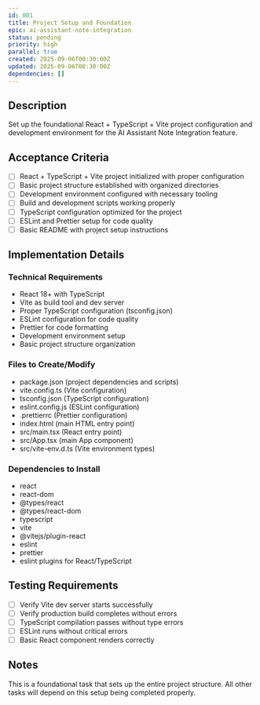 ```yaml
---
id: 001
title: Project Setup and Foundation
epic: ai-assistant-note-integration
status: pending
priority: high
parallel: true
created: 2025-09-06T00:30:00Z
updated: 2025-09-06T00:30:00Z
dependencies: []
---
```


## Description
Set up the foundational React + TypeScript + Vite project configuration and development environment for the AI Assistant Note Integration feature.

## Acceptance Criteria
- [ ] React + TypeScript + Vite project initialized with proper configuration
- [ ] Basic project structure established with organized directories
- [ ] Development environment configured with necessary tooling
- [ ] Build and development scripts working properly
- [ ] TypeScript configuration optimized for the project
- [ ] ESLint and Prettier setup for code quality
- [ ] Basic README with project setup instructions

## Implementation Details

### Technical Requirements
- React 18+ with TypeScript
- Vite as build tool and dev server
- Proper TypeScript configuration (tsconfig.json)
- ESLint configuration for code quality
- Prettier for code formatting
- Development environment setup
- Basic project structure organization

### Files to Create/Modify
- package.json (project dependencies and scripts)
- vite.config.ts (Vite configuration)
- tsconfig.json (TypeScript configuration)
- eslint.config.js (ESLint configuration)
- .prettierrc (Prettier configuration)
- index.html (main HTML entry point)
- src/main.tsx (React entry point)
- src/App.tsx (main App component)
- src/vite-env.d.ts (Vite environment types)

### Dependencies to Install
- react
- react-dom
- @types/react
- @types/react-dom
- typescript
- vite
- @vitejs/plugin-react
- eslint
- prettier
- eslint plugins for React/TypeScript

## Testing Requirements
- [ ] Verify Vite dev server starts successfully
- [ ] Verify production build completes without errors
- [ ] TypeScript compilation passes without type errors
- [ ] ESLint runs without critical errors
- [ ] Basic React component renders correctly

## Notes
This is a foundational task that sets up the entire project structure. All other tasks will depend on this setup being completed properly.
